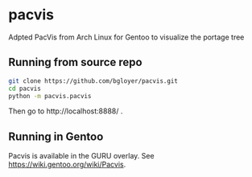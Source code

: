# pacvis

Adpted PacVis from Arch Linux for Gentoo to visualize the portage tree

## Running from source repo

```bash
git clone https://github.com/bgloyer/pacvis.git
cd pacvis
python -m pacvis.pacvis
```

Then go to http://localhost:8888/ .

## Running in Gentoo

Pacvis is available in the GURU overlay.  See https://wiki.gentoo.org/wiki/Pacvis.
